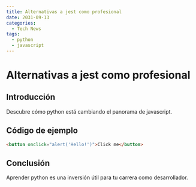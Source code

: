 ```yaml
---
title: Alternativas a jest como profesional
date: 2031-09-13
categories:
  - Tech News
tags:
  - python
  - javascript
---
```


# Alternativas a jest como profesional

## Introducción

Descubre cómo python está cambiando el panorama de javascript.

## Código de ejemplo

```html
<button onclick="alert('Hello!')">Click me</button>
```

## Conclusión

Aprender python es una inversión útil para tu carrera como desarrollador.